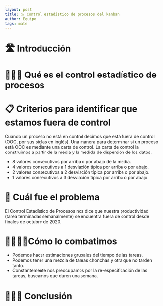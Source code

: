 ```yaml
---
layout: post
title: 📉 Control estadístico de procesos del kanban
author: Equipo
tags: mate
---
```


# 🛣️ Introducción

# 👩🏿‍🏫 Qué es el control estadístico de procesos

# 📋 Criterios para identificar que estamos fuera de control
Cuando un proceso no está en control decimos que está fuera de control (OOC, por sus siglas en
inglés). Una manera para determinar si un proceso está OOC es mediante una carta de control. La
carta de control la construimos a partir de la media y la medida de dispersión de los datos. 
- 8 valores consecutivos por arriba o por abajo de la media.
- 4 valores consecutivos a 1 desviación típica por arriba o por abajo.
- 2 valores consecutivos a 2 desviación típica por arriba o por abajo.
- 1 valores consecutivos a 3 desviación típica por arriba o por abajo.

# 🙈 Cuál fue el problema
El Control Estadístico de Procesos nos dice que nuestra productividad (tarea terminadas
semanalmente) se encuentra fuera de control desde finales de octubre de 2020.

# 💃🏿🕺🏿Cómo lo combatimos
- Podemos hacer estimaciones grupales del tiempo de las tareas.
- Podemos tener una mezcla de tareas chonchas y otra que no tarden tanto.
- Constantemente nos preocupamos por la re-especificación de las tareas, buscamos que duren una
  semana.

# 👩🏿‍🎓 Conclusión
